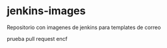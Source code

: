 # jenkins-images
Repositorio con imagenes de jenkins para templates de correo

prueba pull request encf
